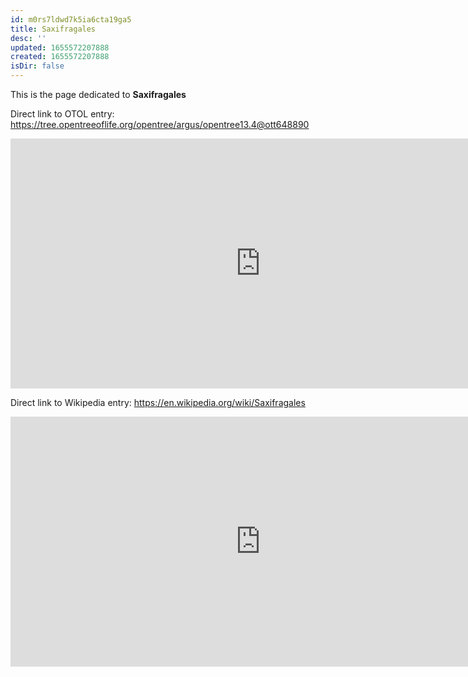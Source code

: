 ```yaml
---
id: m0rs7ldwd7k5ia6cta19ga5
title: Saxifragales
desc: ''
updated: 1655572207888
created: 1655572207888
isDir: false
---
```

This is the page dedicated to **Saxifragales**


Direct link to OTOL entry: https://tree.opentreeoflife.org/opentree/argus/opentree13.4@ott648890



<html>
    <body>
    <iframe src="https://tree.opentreeoflife.org/opentree/argus/opentree13.4@ott648890"
    width="800" height="400" frameborder="0" allowfullscreen> </iframe>
    </body>
</html>
    


Direct link to Wikipedia entry: https://en.wikipedia.org/wiki/Saxifragales



<html>
    <body>
    <iframe src="https://en.wikipedia.org/wiki/Saxifragales"
    width="800" height="400" frameborder="0" allowfullscreen> </iframe>
    </body>
</html>
    
